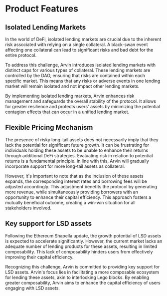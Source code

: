 # Product Features

## Isolated Lending Markets

In the world of DeFi, isolated lending markets are crucial due to the inherent risk associated with relying on a single collateral. A black-swan event affecting one collateral can lead to significant risks and bad debt for the entire protocol.

To address this challenge, Arvin introduces isolated lending markets with distinct caps for various types of collateral. These lending markets are controlled by the DAO, ensuring that risks are contained within each specific market. This means that any risks or adverse events in one lending market will remain isolated and not impact other lending markets.

By implementing isolated lending markets, Arvin enhances risk management and safeguards the overall stability of the protocol. It allows for greater resilience and protects users' assets by minimizing the potential contagion effects that can occur in a unified lending market.



## Flexible Pricing Mechanism



The presence of risky long-tail assets does not necessarily imply that they lack the potential for significant future growth. It can be frustrating for individuals holding these assets to be unable to enhance their returns through additional DeFi strategies. Evaluating risk in relation to potential returns is a fundamental principle. In line with this, Arvin will gradually incorporate support for more long-tail assets as collateral.

However, it's important to note that as the inclusion of these assets expands, the corresponding interest rates and borrowing fees will be adjusted accordingly. This adjustment benefits the protocol by generating more revenue, while simultaneously providing borrowers with an opportunity to enhance their capital efficiency. This approach fosters a mutually beneficial outcome, creating a win-win situation for all stakeholders involved.



## Key support for LSD assets



Following the Ethereum Shapella update, the growth potential of LSD assets is expected to accelerate significantly. However, the current market lacks an adequate number of lending products for these assets, resulting in limited composability. This lack of composability hinders users from effectively improving their capital efficiency.

Recognizing this challenge, Arvin is committed to providing key support for LSD assets. Arvin's focus lies in facilitating a more composable ecosystem for lending these assets, akin to interlocking Lego blocks. By enabling greater composability, Arvin aims to enhance the capital efficiency of users engaging with LSD assets.



